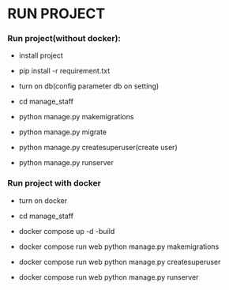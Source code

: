 # RUN PROJECT

### Run project(without docker):

- install project

- pip install -r requirement.txt

- turn on db(config parameter db on setting)

- cd manage_staff

- python manage.py makemigrations

- python manage.py migrate

- python manage.py createsuperuser(create user)
- python manage.py runserver

### Run project with docker
- turn on docker

- cd manage_staff

- docker compose up -d -build

- docker compose run web python manage.py makemigrations

- docker compose run web python manage.py createsuperuser

- docker compose run web python manage.py runserver
